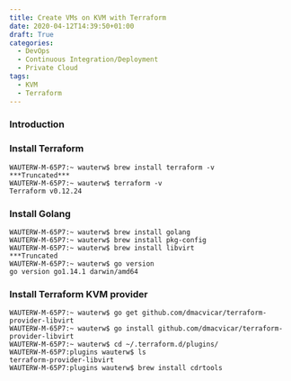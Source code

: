 ```yaml
---
title: Create VMs on KVM with Terraform
date: 2020-04-12T14:39:50+01:00
draft: True
categories:
  - DevOps
  - Continuous Integration/Deployment
  - Private Cloud
tags:
  - KVM
  - Terraform
---
```


### Introduction

### Install Terraform
```
WAUTERW-M-65P7:~ wauterw$ brew install terraform -v
***Truncated***
WAUTERW-M-65P7:~ wauterw$ terraform -v
Terraform v0.12.24
```
### Install Golang

```
WAUTERW-M-65P7:~ wauterw$ brew install golang
WAUTERW-M-65P7:~ wauterw$ brew install pkg-config
WAUTERW-M-65P7:~ wauterw$ brew install libvirt
***Truncated
WAUTERW-M-65P7:~ wauterw$ go version
go version go1.14.1 darwin/amd64
```

### Install Terraform KVM provider

```
WAUTERW-M-65P7:~ wauterw$ go get github.com/dmacvicar/terraform-provider-libvirt
WAUTERW-M-65P7:~ wauterw$ go install github.com/dmacvicar/terraform-provider-libvirt
WAUTERW-M-65P7:~ wauterw$ cd ~/.terraform.d/plugins/
WAUTERW-M-65P7:plugins wauterw$ ls
terraform-provider-libvirt
WAUTERW-M-65P7:plugins wauterw$ brew install cdrtools
```
